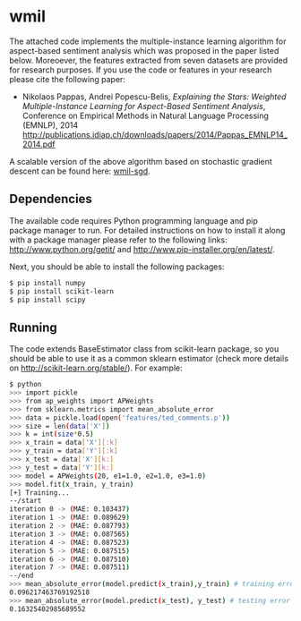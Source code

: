 wmil
======================
The attached code implements the multiple-instance learning algorithm for aspect-based 
sentiment analysis which was proposed in the paper listed below. Moreoever, the features 
extracted from seven datasets are provided for research purposes. If you use the code or
features in your research please cite the following paper:

<ul><li>Nikolaos Pappas, Andrei Popescu-Belis, <i>Explaining the Stars: Weighted Multiple-Instance Learning for Aspect-Based Sentiment Analysis</i>, Conference on Empirical Methods in Natural Language Processing (EMNLP), 2014
<br /> <a href="http://publications.idiap.ch/downloads/papers/2014/Pappas_EMNLP14_2014.pdf" target="_blank">http://publications.idiap.ch/downloads/papers/2014/Pappas_EMNLP14_2014.pdf</a>
</li></ul>

A scalable version of the above algorithm based on stochastic gradient descent can be found here: <a href="http://github.com/nik0spapp/wmil-sgd"> wmil-sgd</a>. 

Dependencies
------------
The available code requires Python programming language and pip package manager to run. 
For detailed instructions on how to install it along with a package manager please refer 
to the following links: http://www.python.org/getit/ and http://www.pip-installer.org/en/latest/.

Next, you should be able to install the following packages: <br />
```bash
$ pip install numpy 
$ pip install scikit-learn
$ pip install scipy
```

Running
------------
The code extends BaseEstimator class from scikit-learn package, so you should be able to use it as a common sklearn estimator (check more details on http://scikit-learn.org/stable/). For example:
```bash
$ python
>>> import pickle
>>> from ap_weights import APWeights
>>> from sklearn.metrics import mean_absolute_error
>>> data = pickle.load(open('features/ted_comments.p'))
>>> size = len(data['X'])
>>> k = int(size*0.5)
>>> x_train = data['X'][:k]
>>> y_train = data['Y'][:k]
>>> x_test = data['X'][k:]
>>> y_test = data['Y'][k:]
>>> model = APWeights(20, e1=1.0, e2=1.0, e3=1.0)
>>> model.fit(x_train, y_train)
[+] Training...
--/start
iteration 0 -> (MAE: 0.103437)
iteration 1 -> (MAE: 0.089629)
iteration 2 -> (MAE: 0.087793)
iteration 3 -> (MAE: 0.087565)
iteration 4 -> (MAE: 0.087523)
iteration 5 -> (MAE: 0.087515)
iteration 6 -> (MAE: 0.087510)
iteration 7 -> (MAE: 0.087511)
--/end
>>> mean_absolute_error(model.predict(x_train),y_train) # training error
0.096217463769192518
>>> mean_absolute_error(model.predict(x_test), y_test) # testing error
0.16325402985689552
```
